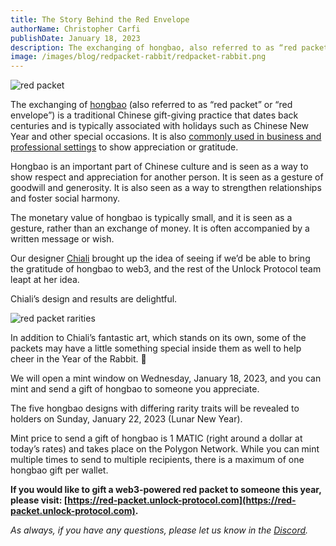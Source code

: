 ```yaml
---
title: The Story Behind the Red Envelope
authorName: Christopher Carfi
publishDate: January 18, 2023
description: The exchanging of hongbao, also referred to as “red packet” or “red envelope,” is a traditional Chinese gift-giving practice to show appreciation or gratitude.
image: /images/blog/redpacket-rabbit/redpacket-rabbit.png
---
```


![red packet](/images/blog/redpacket-rabbit/redpacket-rabbit.png)

The exchanging of [hongbao](https://en.wikipedia.org/wiki/Red_envelope) (also referred to as “red packet” or “red envelope”) is a traditional Chinese gift-giving practice that dates back centuries and is typically associated with holidays such as Chinese New Year and other special occasions. It is also [commonly used in business and professional settings](https://en.wikipedia.org/wiki/WeChat_red_envelope) to show appreciation or gratitude.

Hongbao is an important part of Chinese culture and is seen as a way to show respect and appreciation for another person. It is seen as a gesture of goodwill and generosity. It is also seen as a way to strengthen relationships and foster social harmony.

The monetary value of hongbao is typically small, and it is seen as a gesture, rather than an exchange of money. It is often accompanied by a written message or wish.

Our designer [Chiali](https://chialitsai.com/about/) brought up the idea of seeing if we’d be able to bring the gratitude of hongbao to web3, and the rest of the Unlock Protocol team leapt at her idea.

Chiali’s design and results are delightful.

![red packet rarities](/images/blog/redpacket-rabbit/redpacket-all-rarities.png)

In addition to Chiali’s fantastic art, which stands on its own, some of the packets may have a little something special inside them as well to help cheer in the Year of the Rabbit. 🧧

We will open a mint window on Wednesday, January 18, 2023, and you can mint and send a gift of hongbao to someone you appreciate.

The five hongbao designs with differing rarity traits will be revealed to holders on Sunday, January 22, 2023 (Lunar New Year).

Mint price to send a gift of hongbao is 1 MATIC (right around a dollar at today’s rates) and takes place on the Polygon Network. While you can mint multiple times to send to multiple recipients, there is a maximum of one hongbao gift per wallet.

**If you would like to gift a web3-powered red packet to someone this year, please visit: [https://red-packet.unlock-protocol.com](https://red-packet.unlock-protocol.com).**

_As always, if you have any questions, please let us know in the [Discord](https://discord.unlock-protocol.com)._
